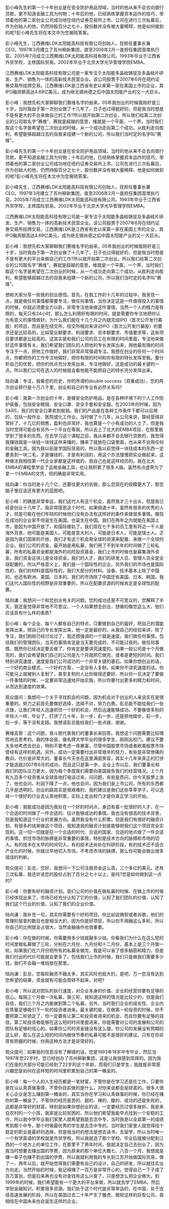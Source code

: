 彭小峰先生的第一个十年创业是在安全防护用品领域，当时的他从来不会去向银行贷款，更不知道金融工具为何物；十年后的他，已经熟练掌握资本运作的技巧，带领着他的第二家创业公司成功地在纽约证券交易所上市。公司在进行三次私募后，作为创始人的他，仍然持股百分之七十，股份数并没有被大量稀释，他是如何做到的呢?彭小峰先生将在本文中为您揭晓答案。

彭小峰先生，江西赛维LDK太阳能高科技有限公司创始人，现担任董事长兼CEO。1997年3月建立了苏州柳新集团，直至2006年2月一直担任集团首席执行官。2005年7月成立江西赛维LDK太阳能高科技有限公司。1993年毕业于江西省外贸学校，主修国际贸易。2002年毕业于北京大学光华管理学院EMBA。

江西赛维LDK太阳能高科技有限公司是一家专注于太阳能多晶硅铸锭及多晶硅片研发、生产、销售为一体的高新技术民营企业。该公司股票于2007年6月在纽约证券交易所挂牌交易。江西赛维LDK是江西省有史以来第一家在美国上市的企业，其IPO融资额高达4.69亿美元，成为继无锡尚德之后中国太阳能产业的又一大巨头。

彭小峰：我想先和大家聊聊我们赛维名字的由来。05年我创业的时候我刚好是三十岁，当时我由于第一次创业做了十几年了，日子也过得挺好的，但是我当时想是不是有更大的平台来做自己的工作?所以就开始第二次创业，所以我们给第二次创业的公司取名字“赛维”，赛就是超越的意思，维就是一个平面，一个界，当时我们取这个名字是希望在二次创业的时候，从一个成功走向第二个成功，从胜利走向胜利，希望能够超越过去的自我来组建一个新的公司，所以我们当时定的名字叫“赛维”。

彭小峰先生的第一个十年创业是在安全防护用品领域，当时的他从来不会去向银行贷款，更不知道金融工具为何物；十年后的他，已经熟练掌握资本运作的技巧，带领着他的第二家创业公司成功地在纽约证券交易所上市。公司在进行三次私募后，作为创始人的他，仍然持股百分之七十，股份数并没有被大量稀释，他是如何做到的呢?彭小峰先生将在本文中为您揭晓答案。

彭小峰先生，江西赛维LDK太阳能高科技有限公司创始人，现担任董事长兼CEO。1997年3月建立了苏州柳新集团，直至2006年2月一直担任集团首席执行官。2005年7月成立江西赛维LDK太阳能高科技有限公司。1993年毕业于江西省外贸学校，主修国际贸易。2002年毕业于北京大学光华管理学院EMBA。

江西赛维LDK太阳能高科技有限公司是一家专注于太阳能多晶硅铸锭及多晶硅片研发、生产、销售为一体的高新技术民营企业。该公司股票于2007年6月在纽约证券交易所挂牌交易。江西赛维LDK是江西省有史以来第一家在美国上市的企业，其IPO融资额高达4.69亿美元，成为继无锡尚德之后中国太阳能产业的又一大巨头。

彭小峰：我想先和大家聊聊我们赛维名字的由来。05年我创业的时候我刚好是三十岁，当时我由于第一次创业做了十几年了，日子也过得挺好的，但是我当时想是不是有更大的平台来做自己的工作?所以就开始第二次创业，所以我们给第二次创业的公司取名字“赛维”，赛就是超越的意思，维就是一个平面，一个界，当时我们取这个名字是希望在二次创业的时候，从一个成功走向第二个成功，从胜利走向胜利，希望能够超越过去的自我来组建一个新的公司，所以我们当时定的名字叫“赛维”。

想和大家分享一些我的创业感悟。首先，在我工作的十几年的过程中，我发现一点，就是做任何事情都需要专注，做任何事情，当你决定这是一件值得投入的事情的时候，你就必须要全力以赴，非常专注地来做这件事情。当然一个人的精力是有限的，每天只有24小时，那么怎么利用好有限的时间，就是需要你专注地把你认为有意义的事情做好。为什么我们能在十几个月之内就完成IPO（首次公开发行募股）的项目，而且是在纽交所，纽交所相对来讲对IPO（首次公开发行募股）的要求还是比较高的，比如营业额要求、利润要求、资本额要求、市值要求等，这些项目要求都是比较高的。这其实是和我们公司的员工在有限的时间里面，专注地来做好这件事情有关。我们希望我们团队的人把他的专长发挥出来，用他最有限的时间专注于一点，把他工作做好，我们非常非常强调专注。我想在创业的任何一个时间点，你都把你的工作专注地做好，把你有限的时间和你有限的特长发挥至极。要分析自己的优势，把你的优点充分发挥出来，专注地做好，这是成功的最关键的一点。所以我们公司在选人的时候就会看他能不能把自己的特长充分发挥出来。

陆向谦：专注，我看您的历史，你的所谓的double success（双重成功），您的两次创业转行是十万八千里，创业和自己的专业有必然关系吗?

彭小峰：我第一次创业的十年，是做安全防护用品，是在各种环境下的个人工作防护装备，包括安全眼镜、安全口罩、安全手套和安全服。在2003年的时候，因为SARS，我们的安全口罩卖到脱销。我们的产品是在各种工作条件下都可以应用的，包括一般作业、医院或化工作业。当时做了十几年，从公司来讲，算经营得非常好了，十几亿的销售，盈利也非常好，我也算是一个小有成功的人士了，但是我当时觉得可能会有另外一个平台在等我，所以去上了北大的EMBA项目，在那里我学到了很多的东西。在去学习这个课程之前，我从来都不会去银行贷款的，我觉得我赚钱就是一块钱一块钱这样来赚的，赚来了就放在口袋里面，也从来不会用任何的金融工具。因为我以前是学国际贸易的，所以我以前觉得一块钱成本的东西一定要卖到一块二毛，才是赚钱的，才是有利润的，用这个办法慢慢把实业做起来，这种做法我相信第一代企业家都是这样做的，我自己也是这样经历的。我在北大EMBA的课程里学会了运用金融工具，也让我积累了很多人脉。虽然有点虚荣为了拿一个EMBA的文凭，但的确是非常实用。

陆向谦：你当时是十几个亿，还要往更大的去做，那么您现在的规模更大了，那您脑子里应该还有更大的蓝图吧。

彭小峰：的确是非常幸运，我们这代人有这个机会，虽然我才三十出头，但是我已经是创业十几年了。我非常感恩这个时代，如果倒退十年，虽然有很多的优秀的人才，但是可能在他们年轻的时候他们没有办法有这样好的条件来做很多事情。像现在成功的企业家不但诞生在美国，也诞生在中国。我们在两年之内就能在美国上市，是因为中国开放了，和国际接轨了。我们现在七千多的员工里有将近一千人是海外背景，他可能是美国人，可能是意大利人，可能是日本人，可能是瑞士人。正是因为我们国家的开放，我们才有这个机会用全球的资源来配置，来做一个全球的企业。我们公司的资金，最开始是用私募，我们用了不到半年的时间做了三轮私募，所有的私募资金都是海外的风险投资基金，我们上市的时候也是募集海外资金，我们资金这块儿是全球资金。我们的人才，我们的研发人员、管理人员全是全球配置的，所以严格意义上，我们是一个国际性的企业。另外我们的市场也是国际性的，我们的材料是国际性的，我们大部分的材料、设备、技术基本上除了中国的，也还有欧洲、美国、日本的。我们的市场除了中国还有美国、日本、韩国。我们这代人国际性的视野是非常重要的，所以在配置资源的时候肯定是全球性的配置。

陆向谦：我想问一个和您创业有关的问题。您的成功还是不可思议的，您解释了半天，我还是觉得非常地不可思议。一个人如果想去创业，想做的像您这么大，他们应该具有什么样的素质?

彭小峰：每个企业、每个人都有自己的特点，只要做到自己的最好，把自己的潜能发挥出来，把自己的专长发挥出来，他一定是最好的。从我自己的经验来讲，除了专注，我们刚刚已经讨论过了，我还想强调的一个就是速度。我们做任何事情，包括我们的管理团队，当天的事情肯定是当天要完成的，不可能过夜的。做任何事情，既然你已经决定要去做了，你肯定是要讲究速度的。如果一般公司是十个月做完的，我们会希望我们自己的公司是九个月就把它做完，或者是更短的时间。我们特别讲究速度，速度是我们公司成功的一个非常关键的基石。如果你想创业的话，一个好的商业模式，一个好的方案，一定会有人复制，如果你不讲究速度的话，你可能马上就被别人复制了，甚至复制的人比你做得还要好。所以你一旦决定了要做一件事情的时候，一定要非常迅速地开始实施，所以你要付出更多的精力和时间，从而达到速度的效果。

观众提问：我想问一个关于寻找机会的问题，因为机会对于创业的人来说实在是很重要的。努力之前首先要做好选择，选择不对，努力白费。彭总能不能给我们一些点拨，让我们年轻人迅速抓住一个好的机会，然后迅速能够成功。不要像很多别的年轻人一样，毕业了，打拼了几十年，左一步，右一步，还是原地踏步，前一步，后一步，等于没有走路。我想请彭总能给我们一些点拨，谢谢。

赛维高管：这个问题，我斗胆代表我们的董事长来回答。我想这个问题需要比较理性地去思考的。我的体会是，像名牌大学毕业的很多学生，刚刚出校门，建议不要太多地考虑去创业，特别不要考虑一夜暴富，尽管中国股票市场或者欧美股票市场曾经有这样的机遇。另外，成功一定需要付出非常艰辛的努力，有些是非常惨痛的教训，代价是非常大的。董事长今天坐在这里满面笑容，其实十几年来真正的打拼才能造就2007年6月的成功，而且这只是第一步，企业上市以后，我们董事长和我们的团队压力更大，因为每个季度我们需要向美国报告我们的经营情况。上个月有九百多个投资者从全球各地打电话过来，问问题，有些是质问，你今天股票上涨了，他也会问，利润下降了一点，他也会问，因为我们是上市公司，所有的东西都几乎是透明的。创业的路其实是很艰难的，我的建议是我们这些莘莘学子，可以选择一个很好的行业去认真地积累，实际上走出校门才是你真正学习的开始。

彭小峰：我能成功是因为我处在一个好的时间点，身边有着一批很好的人才，在一个合适的时间做了一件合适的、估计能够成功的事情。我也没有很高的技术背景，但是我知道这个行业的发展方向。虽然我没有什么积累，但是我们有很好的融资计划，有很多的钱来做这个项目，我知道我的融资计划是能够把我们这个项目完全实现的。这一切一切就是在一个合适的时代、合适的国家、合适的地点做了一件合适的事情。抓住市场的脉搏是非常重要的事情，特别是技术方向的脉搏和市场的切入。有的技术在太早的时间切入，有的技术还尚处在科研阶段，有的技术还不适合产业化的时候，你就过早地切入市场，不考虑市场的脉搏，那么你可能会做出很多错误的判断。

观众提问：彭总，您好。我想问一下公司注册资金这么高，三个多亿的美元，还有三次私募，我还听说您的股份占到了百分之七十以上，是吗?您是如何做到这一点的?

彭小峰：你要有好的融资计划。我们公司的价值在做私募的时候、在做上市的时候已经体现出来了，市场已经充分认知了它的价值，认知了我们团队的价值，认知了我们这个行业的价值，认知了我们的企业价值。

陆向谦：我补充一句，其实你需要有个好的项目。你比如说微软或者谷歌，他们的管理阶层拿的数目也是相当大的，因为你是好项目，所以你不用融这么多轮，所以你自己的比例就会占很大，当然金融操作也很重要。

彭小峰：你在做的时候，你需要用多少钱就融多少钱。你看我们为什么在这么短的时间里做私募做了三轮，分别在六月份、九月份和十二月份，基本上是三个月做一轮。如果我们在六月份把所有的私募全做完，我是可以省了很多脑筋和精力，但是我们付出的代价可能就会更多了。包括我们上市的时候，我们只是做我们需要多少钱，我们不会融一堆钱放在那里。

陆向谦：彭总，您每轮融资不融太多，其实风险也挺大的，是吧，万一您没有达到您希望的结果，资金就有可能会周转不起来，对吧?

彭小峰：所以说对团队的执行速度，对企业本身的价值、企业的经营你要有足够的信心。每隔三个月做一次私募，做三轮，我知道这样的情况是比较少的，但是我们自信，我们三个月之内能做到第二个私募。另外，当时我们企业的成长性、企业内在质量足够吸引下一轮的投资者进来。最关键的是，在做第一轮投资的时候，你不要把第二轮锁定了，你一定要有让第二轮投资者进来的机会，而且你要有足够的自信，第二轮投资者能够在这么短的时间里面进来，你是需要对公司的发展和公司的团队有足够的信心的。如果你公司的资金链没有这么强，你公司的发展没有预期的这么好，那么在这么短的时间内做快节奏的私募可能不是很好的建议。只有在你非常有把握的时候，你用这种方法才是非常好的。

观众提问：如果我的信息没有了解错的话，您是1993年18岁中专毕业，然后当1997年您22岁时，您已经创办了苏州柳新集团，这是让我很感到崇拜的。因为我们在座的大部分可能已经到了22岁的这个年龄，而我们只是学生，我就是非常感兴趣您是如何在这样短的时间里积累到自己的第一桶金的。

彭小峰：每一个人的人生经历都是一笔财富，不管你是在学习还是在工作，只要你是在认认真真做事情，不管你目前做的是什么，对你来说都会是财富的。很多人很关心企业是怎么赚到第一桶金的，其实当你在学习和认真做事的时候，你已经在赚你的第一桶金了。不管你的经历是苦的、甜的、辣的、酸的、成功的还是失败的，这都是非常好的财富。特别是如果你想创业的话，一定要经历过很多挫折。我是来自农村的一个小孩，我家是比较贫困的，所以他们希望我能早点找到一个安稳的工作，所以我中学毕业我们家里人就希望我能去念中专，当时我是以全县第一的成绩考到那个中专，那个时候最优秀的学生是去念中专的。当时我们家里人就觉得找个稳定的职业是最好的选择，但是我当时的想法是想去读书，去留学，所以当时唯一一个有学英语的学校就是外贸学校，所以我就选了那个学校。毕业后就被分配到江西的一个地方上的单位工作，在那里干了两年时间，我就决定自己去创业了，因为我当时想要去赚出国的学费，因为原来的那个单位大概七、八百一个月，我想就是赚一辈子也赚不到出国的学费，所以我就利用我的专长到江苏开始做国际贸易，做了一、两年以后，就开始觉得我们需要有自己的设计，自己的研发，所以就往实业方向走。当然开始的时候，我记得赚了一百万是非常开心的，觉得自己一下子成了百万富翁，但是后来再也没有对金钱有这么兴奋了，只是想怎么把企业做大。到1999年的时候，我们希望能有一个更大的平台来做，所以就去学了EMBA，然后学到金融知识，积累很多资源。我们处于这个时代是非常幸运的，在中国，处于连续高速发展的阶段，所以在美国过去二十年产生了雅虎、微软这样的巨型公司，我相信在中国未来也会诞生这样的企业。
